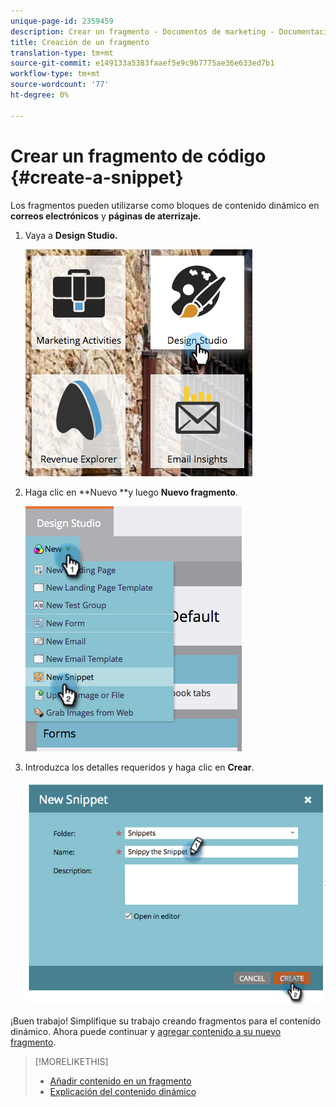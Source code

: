 ```yaml
---
unique-page-id: 2359459
description: Crear un fragmento - Documentos de marketing - Documentación del producto
title: Creación de un fragmento
translation-type: tm+mt
source-git-commit: e149133a5383faaef5e9c9b7775ae36e633ed7b1
workflow-type: tm+mt
source-wordcount: '77'
ht-degree: 0%

---
```



# Crear un fragmento de código {#create-a-snippet}

Los fragmentos pueden utilizarse como bloques de contenido dinámico en **correos electrónicos** y **páginas de aterrizaje.**

1. Vaya a **Design Studio.**

   ![](assets/designstudio.png)

1. Haga clic en **Nuevo **y luego **Nuevo fragmento**.

   ![](assets/image2014-9-16-8-50-4.png)

1. Introduzca los detalles requeridos y haga clic en **Crear**.

   ![](assets/image2014-9-16-8-3a50-3a14.png)

¡Buen trabajo! Simplifique su trabajo creando fragmentos para el contenido dinámico. Ahora puede continuar y [agregar contenido a su nuevo fragmento](add-content-to-a-snippet.md).

>[!MORELIKETHIS]
>
>* [Añadir contenido en un fragmento](add-content-to-a-snippet.md)
>* [Explicación del contenido dinámico](../../../../product-docs/personalization/segmentation-and-snippets/segmentation/understanding-dynamic-content.md)

>




